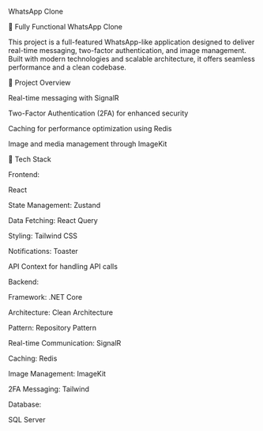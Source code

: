WhatsApp Clone

🚀 Fully Functional WhatsApp Clone

This project is a full-featured WhatsApp-like application designed to deliver real-time messaging, two-factor authentication, and image management. Built with modern technologies and scalable architecture, it offers seamless performance and a clean codebase.

🚧 Project Overview

Real-time messaging with SignalR

Two-Factor Authentication (2FA) for enhanced security

Caching for performance optimization using Redis

Image and media management through ImageKit

🔧 Tech Stack

Frontend:

React

State Management: Zustand

Data Fetching: React Query

Styling: Tailwind CSS

Notifications: Toaster

API Context for handling API calls

Backend:

Framework: .NET Core

Architecture: Clean Architecture

Pattern: Repository Pattern

Real-time Communication: SignalR

Caching: Redis

Image Management: ImageKit

2FA Messaging: Tailwind

Database:

SQL Server
